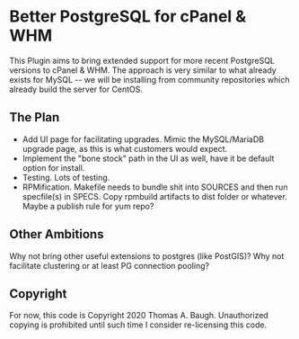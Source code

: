 Better PostgreSQL for cPanel & WHM
==================================

This Plugin aims to bring extended support for more recent PostgreSQL versions to cPanel & WHM.
The approach is very similar to what already exists for MySQL -- we will be installing from
community repositories which already build the server for CentOS.

The Plan
--------
* Add UI page for facilitating upgrades. Mimic the MySQL/MariaDB upgrade page,
  as this is what customers would expect.
* Implement the "bone stock" path in the UI as well, have it be default option
  for install.
* Testing. Lots of testing.
* RPMification. Makefile needs to bundle shit into SOURCES and then run specfile(s) in SPECS.
  Copy rpmbuild artifacts to dist folder or whatever.
  Maybe a publish rule for yum repo?

Other Ambitions
---------------
Why not bring other useful extensions to postgres (like PostGIS)?
Why not facilitate clustering or at least PG connection pooling?

Copyright
---------
For now, this code is Copyright 2020 Thomas A. Baugh.
Unauthorized copying is prohibited until such time I consider re-licensing this code.
